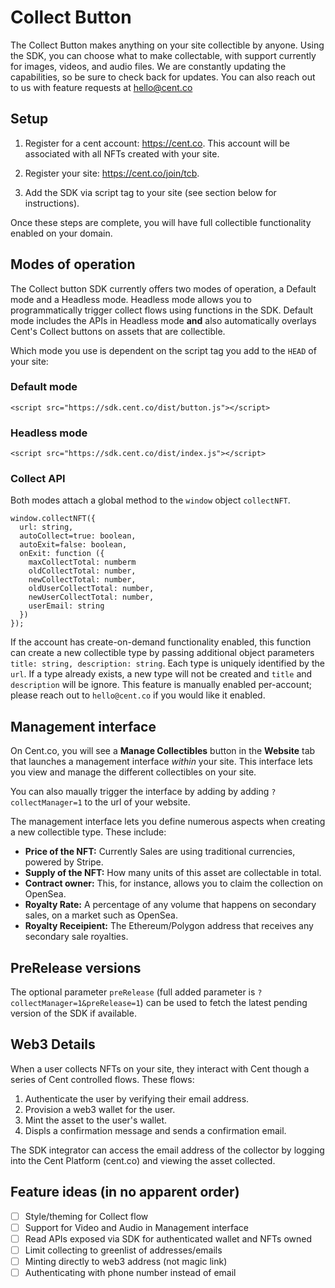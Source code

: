# Collect Button

The Collect Button makes anything on your site collectible by anyone. Using the SDK, you can choose what to make collectable, with support currently for images, videos, and audio files. We are constantly updating the capabilities, so be sure to check back for updates. You can also reach out to us with feature requests at hello@cent.co

## Setup
1. Register for a cent account: https://cent.co. This account will be associated with all NFTs created with your site.

2. Register your site: https://cent.co/join/tcb.

3. Add the SDK via script tag to your site (see section below for instructions).

Once these steps are complete, you will have full collectible functionality enabled on your domain.

## Modes of operation

The Collect button SDK currently offers two modes of operation, a Default mode and a Headless mode. Headless mode allows you to programmatically trigger collect flows using functions in the SDK. Default mode includes the APIs in Headless mode **and** also automatically overlays Cent's Collect buttons on assets that are collectible.

Which mode you use is dependent on the script tag you add to the `HEAD` of your site:

### Default mode

```
<script src="https://sdk.cent.co/dist/button.js"></script>
```

### Headless mode

```
<script src="https://sdk.cent.co/dist/index.js"></script>
```

### Collect API

Both modes attach a global method to the `window` object `collectNFT`.

```
window.collectNFT({
  url: string,
  autoCollect=true: boolean,
  autoExit=false: boolean,
  onExit: function ({
    maxCollectTotal: numberm
    oldCollectTotal: number,
    newCollectTotal: number,
    oldUserCollectTotal: number,
    newUserCollectTotal: number,
    userEmail: string
  })
});
```

If the account has create-on-demand functionality enabled, this function can create a new collectible type by passing additional object parameters `title: string, description: string`. Each type is uniquely identified by the `url`. If a type already exists, a new type will not be created and `title` and `description` will be ignore. This feature is manually enabled per-account; please reach out to `hello@cent.co` if you would like it enabled.

## Management interface

On Cent.co, you will see a **Manage Collectibles** button in the **Website** tab that launches a management interface _within_ your site. This interface lets you view and manage the different collectibles on your site.

You can also maually trigger the interface by adding by adding `?collectManager=1` to the url of your website.

The management interface lets you define numerous aspects when creating a new collectible type. These include:

- **Price of the NFT:** Currently Sales are using traditional currencies, powered by Stripe.
- **Supply of the NFT:** How many units of this asset are collectable in total.
- **Contract owner:** This, for instance, allows you to claim the collection on OpenSea.
- **Royalty Rate:** A percentage of any volume that happens on secondary sales, on a market such as OpenSea.
- **Royalty Receipient:** The Ethereum/Polygon address that receives any secondary sale royalties.


## PreRelease versions

The optional parameter `preRelease` (full added parameter is `?collectManager=1&preRelease=1`) can be used to fetch the latest pending version of the SDK if available.

## Web3 Details

When a user collects NFTs on your site, they interact with Cent though a series of Cent controlled flows. These flows:

1. Authenticate the user by verifying their email address.
2. Provision a web3 wallet for the user.
3. Mint the asset to the user's wallet.
4. Displs a confirmation message and sends a confirmation email.

The SDK integrator can access the email address of the collector by logging into the Cent Platform (cent.co) and viewing the asset collected.

## Feature ideas (in no apparent order)
- [ ] Style/theming for Collect flow
- [ ] Support for Video and Audio in Management interface
- [ ] Read APIs exposed via SDK for authenticated wallet and NFTs owned
- [ ] Limit collecting to greenlist of addresses/emails
- [ ] Minting directly to web3 address (not magic link)
- [ ] Authenticating with phone number instead of email
